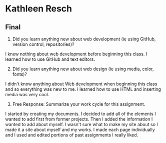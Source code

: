 # Kathleen Resch
## Final
1. Did you learn anything new about web development (ie using GitHub, version control, repositories)?

I knew nothing about web development before beginning this class. I learned how to use GitHub and text editors. 

2. Did you learn anything new about web design (ie using media, color, fonts)?

I didn't know anything about Web development when beginning this class and so everything was new to me. I learned how to use HTML and inserting media was very cool. 

3. Free Response: Summarize your work cycle for this assignment.

I started by creating my documents. I decided to add all of the elements I wanted to add first from former projects. Then I added the information I wanted to add about myself. I wasn't sure what to make my site about so I made it a site about myself and my works.  I made each page individually and I used and edited portions of past assignments I really liked.
